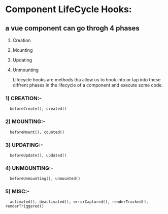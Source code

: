 # Component LifeCycle Hooks:
## a vue component can go throgh 4 phases
1) Creation
2) Mounting
3) Updating
4) Unmounting

    Lifecycle hooks are methods tha allow us to hook into or tap into these diffrent phases in the lifecycle of a component and execute some code.

### 1) CREATION:-
      
      beforeCreate(), created()
      
### 2) MOUNTING:-
  
      beforeMount(), counted()
      
### 3) UPDATING:-

      beforeUpdate(), updated()
      
### 4) UNMOUNTING:-

      beforeUnmounting(), unmounted()
    
### 5) MISC:-

      activated(), deactivated(), errorCaptured(), renderTracked(), renderTriggered()
 
